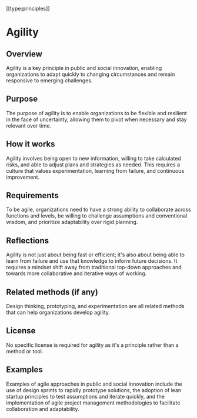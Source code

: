 [[type:principles]]

# Agility

## Overview
Agility is a key principle in public and social innovation, enabling organizations to adapt quickly to changing circumstances and remain responsive to emerging challenges.

## Purpose
The purpose of agility is to enable organizations to be flexible and resilient in the face of uncertainty, allowing them to pivot when necessary and stay relevant over time.

## How it works
Agility involves being open to new information, willing to take calculated risks, and able to adjust plans and strategies as needed. This requires a culture that values experimentation, learning from failure, and continuous improvement.

## Requirements
To be agile, organizations need to have a strong ability to collaborate across functions and levels, be willing to challenge assumptions and conventional wisdom, and prioritize adaptability over rigid planning.

## Reflections
Agility is not just about being fast or efficient; it's also about being able to learn from failure and use that knowledge to inform future decisions. It requires a mindset shift away from traditional top-down approaches and towards more collaborative and iterative ways of working.

## Related methods (if any)
Design thinking, prototyping, and experimentation are all related methods that can help organizations develop agility.

## License
No specific license is required for agility as it's a principle rather than a method or tool.

## Examples
Examples of agile approaches in public and social innovation include the use of design sprints to rapidly prototype solutions, the adoption of lean startup principles to test assumptions and iterate quickly, and the implementation of agile project management methodologies to facilitate collaboration and adaptability.